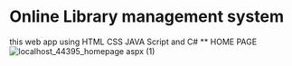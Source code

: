 # Online Library management system 
this web app using HTML CSS JAVA Script and C#
** HOME PAGE 
![localhost_44395_homepage aspx (1)](https://user-images.githubusercontent.com/59087843/147989717-0269df2a-b025-4824-8e01-0b003b4d4106.png)
